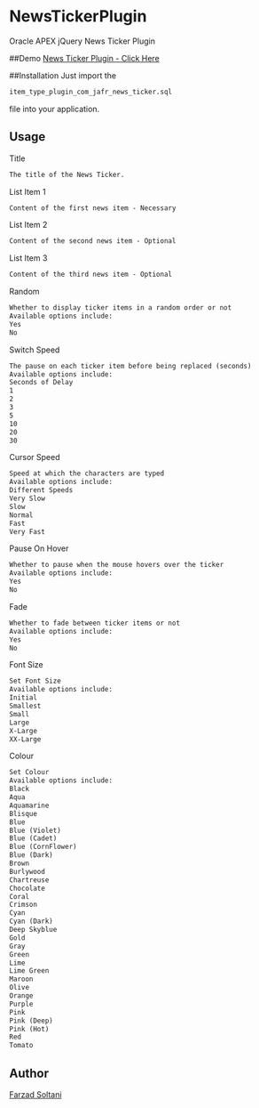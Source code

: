 # NewsTickerPlugin
Oracle APEX jQuery News Ticker Plugin

##Demo
[News Ticker Plugin - Click Here](https://apex.oracle.com/pls/apex/f?p=104679:1)

##Installation
Just import the 
```html
item_type_plugin_com_jafr_news_ticker.sql
```
file into your application.

## Usage

Title
```html
The title of the News Ticker.
```


List Item 1
```html
Content of the first news item - Necessary
```


List Item 2
```html
Content of the second news item - Optional
```


List Item 3
```html
Content of the third news item - Optional
```


Random
```html
Whether to display ticker items in a random order or not
Available options include:
Yes
No
```



Switch Speed
```html
The pause on each ticker item before being replaced (seconds)
Available options include:
Seconds of Delay
1
2
3
5
10
20
30
```

Cursor Speed
```html
Speed at which the characters are typed
Available options include:
Different Speeds
Very Slow
Slow
Normal
Fast
Very Fast
```

Pause On Hover
```html
Whether to pause when the mouse hovers over the ticker
Available options include:
Yes
No
```

Fade
```html
Whether to fade between ticker items or not
Available options include:
Yes
No
```

Font Size
```html
Set Font Size
Available options include:
Initial
Smallest
Small
Large
X-Large
XX-Large
```

Colour
```html
Set Colour
Available options include:
Black
Aqua
Aquamarine
Blisque
Blue
Blue (Violet)
Blue (Cadet)
Blue (CornFlower)
Blue (Dark)
Brown
Burlywood
Chartreuse
Chocolate
Coral
Crimson
Cyan
Cyan (Dark)
Deep Skyblue
Gold
Gray
Green
Lime
Lime Green
Maroon
Olive
Orange
Purple
Pink
Pink (Deep)
Pink (Hot)
Red
Tomato
```

## Author

[Farzad Soltani](https://github.com/farzadso)

